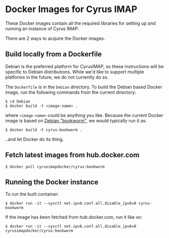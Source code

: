 # Docker Images for Cyrus IMAP

These Docker images contain all the required libraries for setting up and
running an instance of Cyrus IMAP.

There are 2 ways to acquire the Docker images.

## Build locally from a Dockerfile

Debian is the preferred platform for CyrusIMAP, so these instructions will be
specific to Debian distributions.  While we'd like to support multiple
platforms in the future, we do not currently do so.

The `Dockerfile` is in the `Debian` directory. To build the Debian
based Docker image, run the following commands from the current
directory:

```
$ cd Debian
$ docker build -t <image-name> .
```

where `<image-name>` could be anything you like. Because the current Docker
image is based on [Debian
"bookworm"](https://www.debian.org/releases/bookworm/), we would typically run
it as:

```
$ docker build -t cyrus-bookworm .
```

..and let Docker do its thing.

## Fetch latest images from hub.docker.com

```
$ docker pull cyrusimapdocker/cyrus-bookworm
```


## Running the Docker instance

To run the built container:


```
$ docker run -it --sysctl net.ipv6.conf.all.disable_ipv6=0 cyrus-bookworm
```

If the image has been fetched from hub.docker.com, run it like so:

```
$ docker run -it --sysctl net.ipv6.conf.all.disable_ipv6=0 cyrusimapdocker/cyrus-bookworm
```
